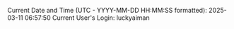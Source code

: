 Current Date and Time (UTC - YYYY-MM-DD HH:MM:SS formatted): 2025-03-11 06:57:50
Current User's Login: luckyaiman
